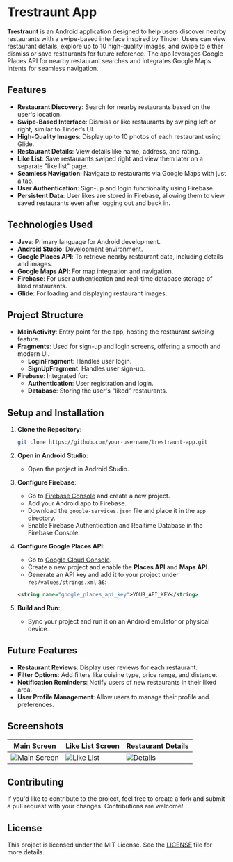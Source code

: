 # Trestraunt App

**Trestraunt** is an Android application designed to help users discover nearby restaurants with a swipe-based interface inspired by Tinder. Users can view restaurant details, explore up to 10 high-quality images, and swipe to either dismiss or save restaurants for future reference. The app leverages Google Places API for nearby restaurant searches and integrates Google Maps Intents for seamless navigation.

## Features

- **Restaurant Discovery**: Search for nearby restaurants based on the user's location.
- **Swipe-Based Interface**: Dismiss or like restaurants by swiping left or right, similar to Tinder’s UI.
- **High-Quality Images**: Display up to 10 photos of each restaurant using Glide.
- **Restaurant Details**: View details like name, address, and rating.
- **Like List**: Save restaurants swiped right and view them later on a separate "like list" page.
- **Seamless Navigation**: Navigate to restaurants via Google Maps with just a tap.
- **User Authentication**: Sign-up and login functionality using Firebase.
- **Persistent Data**: User likes are stored in Firebase, allowing them to view saved restaurants even after logging out and back in.

## Technologies Used

- **Java**: Primary language for Android development.
- **Android Studio**: Development environment.
- **Google Places API**: To retrieve nearby restaurant data, including details and images.
- **Google Maps API**: For map integration and navigation.
- **Firebase**: For user authentication and real-time database storage of liked restaurants.
- **Glide**: For loading and displaying restaurant images.

## Project Structure

- **MainActivity**: Entry point for the app, hosting the restaurant swiping feature.
- **Fragments**: Used for sign-up and login screens, offering a smooth and modern UI.
  - **LoginFragment**: Handles user login.
  - **SignUpFragment**: Handles user sign-up.
- **Firebase**: Integrated for:
  - **Authentication**: User registration and login.
  - **Database**: Storing the user's "liked" restaurants.

## Setup and Installation

1. **Clone the Repository**:
    ```bash
    git clone https://github.com/your-username/trestraunt-app.git
    ```
   
2. **Open in Android Studio**:
    - Open the project in Android Studio.
   
3. **Configure Firebase**:
    - Go to [Firebase Console](https://console.firebase.google.com/) and create a new project.
    - Add your Android app to Firebase.
    - Download the `google-services.json` file and place it in the `app` directory.
    - Enable Firebase Authentication and Realtime Database in the Firebase Console.
   
4. **Configure Google Places API**:
    - Go to [Google Cloud Console](https://console.cloud.google.com/).
    - Create a new project and enable the **Places API** and **Maps API**.
    - Generate an API key and add it to your project under `res/values/strings.xml` as:
    ```xml
    <string name="google_places_api_key">YOUR_API_KEY</string>
    ```

5. **Build and Run**:
    - Sync your project and run it on an Android emulator or physical device.

## Future Features

- **Restaurant Reviews**: Display user reviews for each restaurant.
- **Filter Options**: Add filters like cuisine type, price range, and distance.
- **Notification Reminders**: Notify users of new restaurants in their liked area.
- **User Profile Management**: Allow users to manage their profile and preferences.

## Screenshots

| Main Screen | Like List Screen | Restaurant Details |
|-------------|------------------|--------------------|
| ![Main Screen](screenshots/main.png) | ![Like List](screenshots/like_list.png) | ![Details](screenshots/details.png) |

## Contributing

If you'd like to contribute to the project, feel free to create a fork and submit a pull request with your changes. Contributions are welcome!

## License

This project is licensed under the MIT License. See the [LICENSE](LICENSE) file for more details.
